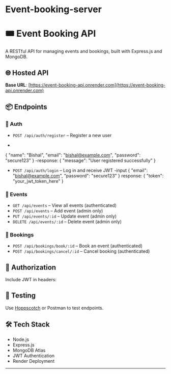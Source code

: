 # Event-booking-server
# 🎟️ Event Booking API

A RESTful API for managing events and bookings, built with Express.js and MongoDB.

## 🌐 Hosted API

**Base URL**: [https://event-booking-api.onrender.com](https://event-booking-api.onrender.com)

## 📦 Endpoints

### 🔏 Auth
- `POST /api/auth/register` – Register a new user
- ```json
{
  "name": "Bishal",
  "email": "bishal@example.com",
  "password": "secure123"
}
-response:
{
  "message": "User registered successfully"
}
- `POST /api/auth/login` – Log in and receive JWT
-input {
  "email": "bishal@example.com",
  "password": "secure123"
}
response:
{
  "token": "your_jwt_token_here"
}
### 📅 Events
- `GET /api/events` – View all events (authenticated)
- `POST /api/events` – Add event (admin only)
- `PUT /api/events/:id` – Update event (admin only)
- `DELETE /api/events/:id` – Delete event (admin only)

### 📌 Bookings
- `POST /api/bookings/book/:id` – Book an event (authenticated)
- `POST /api/bookings/cancel/:id` – Cancel booking (authenticated)

## 🔑 Authorization

Include JWT in headers:


## 🧪 Testing

Use [Hoppscotch](https://hoppscotch.io) or Postman to test endpoints.

## 🛠️ Tech Stack

- Node.js
- Express.js
- MongoDB Atlas
- JWT Authentication
- Render Deployment

---

